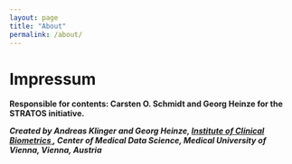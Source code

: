 ```yaml
---
layout: page
title: "About"
permalink: /about/
---
```



# Impressum

<b>Responsible for contents: Carsten O. Schmidt and Georg Heinze for the STRATOS initiative.</b>

<b><i>Created by Andreas Klinger and Georg Heinze, <a href="https://data-science.meduniwien.ac.at/en/kb"> Institute of Clinical Biometrics </a>, Center of Medical Data Science, Medical University of Vienna, Vienna, Austria</i></b>
